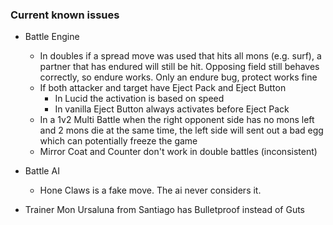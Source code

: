 ### Current known issues

  * Battle Engine
    * In doubles if a spread move was used that hits all mons (e.g. surf), a partner that has endured will still be hit. Opposing field still behaves correctly, so endure works. Only an endure bug, protect works fine
    * If both attacker and target have Eject Pack and Eject Button
      * In Lucid the activation is based on speed
      * In vanilla Eject Button always activates before Eject Pack
    * In a 1v2 Multi Battle when the right opponent side has no mons left and 2 mons die at the same time, the left side will sent out a bad egg which can potentially freeze the game
    * Mirror Coat and Counter don't work in double battles (inconsistent)

  * Battle AI
    * Hone Claws is a fake move. The ai never considers it.

  * Trainer Mon
    Ursaluna from Santiago has Bulletproof instead of Guts
